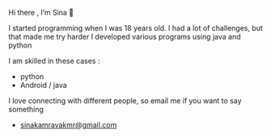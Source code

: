  Hi there , I’m Sina 👋 

I started programming when I was 18 years old. I had a lot of challenges, but that made me try harder
I developed various programs using java and python

I am skilled in these cases :
- python 
- Android / java

I love connecting with different people, so email me if you want to say something
- sinakamravakmr@gmail.com
